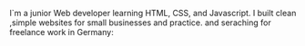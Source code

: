 I`m a junior Web developer learning HTML, CSS, and Javascript. I built clean ,simple websites for small businesses and practice.
and seraching for freelance work in Germany:

